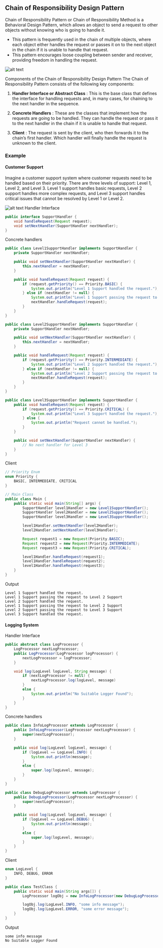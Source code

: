 ## Chain of Responsibility Design Pattern

Chain of Responsibility Pattern or Chain of Responsibility Method is a Behavioral Design Pattern, which allows an object to send a request to other objects without knowing who is going to handle it.

- This pattern is frequently used in the chain of multiple objects, where each object either handles the request or passes it on to the next object in the chain if it is unable to handle that request.
- This pattern encourages loose coupling between sender and receiver, providing freedom in handling the request.

![alt text](cor-1.png)

Components of the Chain of Responsibility Design Pattern
The Chain of Responsibility Pattern consists of the following key components:

1. **Handler Interface or Abstract Class** : This is the base class that defines the interface for handling requests and, in many cases, for chaining to the next handler in the sequence.

2. **Concrete Handlers** : These are the classes that implement how the requests are going to be handled. They can handle the request or pass it to the next handler in the chain if it is unable to handle that request.

3. **Client** : The request is sent by the client, who then forwards it to the chain’s first handler. Which handler will finally handle the request is unknown to the client.

### Example
#### Customer Support
Imagine a customer support system where customer requests need to be handled based on their priority. There are three levels of support: Level 1, Level 2, and Level 3. Level 1 support handles basic requests, Level 2 support handles more complex requests, and Level 3 support handles critical issues that cannot be resolved by Level 1 or Level 2.

![alt text](cor-2.png)
Handler Interface
```java
public interface SupportHandler {
    void handleRequest(Request request);
    void setNextHandler(SupportHandler nextHandler);
}
```

Concrete handlers
```java
public class Level1SupportHandler implements SupportHandler {
    private SupportHandler nextHandler;

    public void setNextHandler(SupportHandler nextHandler) {
        this.nextHandler = nextHandler;
    }

    public void handleRequest(Request request) {
        if (request.getPriority() == Priority.BASIC) {
            System.out.println("Level 1 Support handled the request.");
        } else if (nextHandler != null) {
            System.out.println("Level 1 Support passing the request to Level 2 Support");
            nextHandler.handleRequest(request);
        }
    }
}

public class Level2SupportHandler implements SupportHandler {
    private SupportHandler nextHandler;

    public void setNextHandler(SupportHandler nextHandler) {
        this.nextHandler = nextHandler;
    }

    public void handleRequest(Request request) {
        if (request.getPriority() == Priority.INTERMEDIATE) {
            System.out.println("Level 2 Support handled the request.");
        } else if (nextHandler != null) {
            System.out.println("Level 2 Support passing the request to Level 3 Support");
            nextHandler.handleRequest(request);
        }
    }
}

public class Level3SupportHandler implements SupportHandler {
    public void handleRequest(Request request) {
        if (request.getPriority() == Priority.CRITICAL) {
            System.out.println("Level 3 Support handled the request.");
        } else {
            System.out.println("Request cannot be handled.");
        }
    }

    public void setNextHandler(SupportHandler nextHandler) {
        // No next handler for Level 3
    }
}
```

Client
```java
// Priority Enum
enum Priority {
    BASIC, INTERMEDIATE, CRITICAL
}

// Main Class
public class Main {
    public static void main(String[] args) {
        SupportHandler level1Handler = new Level1SupportHandler();
        SupportHandler level2Handler = new Level2SupportHandler();
        SupportHandler level3Handler = new Level3SupportHandler();

        level1Handler.setNextHandler(level2Handler);
        level2Handler.setNextHandler(level3Handler);

        Request request1 = new Request(Priority.BASIC);
        Request request2 = new Request(Priority.INTERMEDIATE);
        Request request3 = new Request(Priority.CRITICAL);

        level1Handler.handleRequest(request1);
        level1Handler.handleRequest(request2);
        level1Handler.handleRequest(request3);
    }
}
```

Output
```
Level 1 Support handled the request.
Level 1 Support passing the request to Level 2 Support
Level 2 Support handled the request.
Level 1 Support passing the request to Level 2 Support
Level 2 Support passing the request to Level 3 Support
Level 3 Support handled the request.
```

#### Logging System
Handler Interface
```java
public abstract class LogProcessor {
    LogProcessor nextLogProcessor;
    public LogProcessor(LogProcessor logProcessor) {
        nextLogProcessor = logProcessor;
    }

    void log(LogLevel logLevel, String message) {
        if (nextLogProcessor != null) {
            nextLogProcessor.log(logLevel, message)
        }
        else {
            System.out.println("No Suitable Logger Found");
        }
    }
}
```
Concrete handlers
```java
public class InfoLogProcessor extends LogProcessor {
    public InfoLogProcessor(LogProcessor nextLogProcessor) {
        super(nextLogProcessor);
    }

    public void log(LogLevel logLevel, message) {
        if (logLevel == LogLevel.INFO) {
            System.out.println(message);
        }
        else {
            super.log(logLevel, message);
        }
    }
}

public class DebugLogProcessor extends LogProcessor {
    public DebugLogProcessor(LogProcessor nextLogProcessor) {
        super(nextLogProcessor);
    }

    public void log(LogLevel logLevel, message) {
        if (logLevel == LogLevel.DEBUG) {
            System.out.println(message);
        }
        else {
            super.log(logLevel, message);
        }
    }
}
```

Client
```java
enum LogLevel {
    INFO, DEBUG, ERROR
}

public class TestClass {
    public static void main(String args[]) {
        LogProcessor logObj = new InfoLogProcessor(new DebugLogProcessor(null));

        logObj.log(LogLevel.INFO, "some info message");
        logObj.log(LogLevel.ERROR, "some error message");
    }
}

```


Output
```
some info message
No Suitable Logger Found
```

